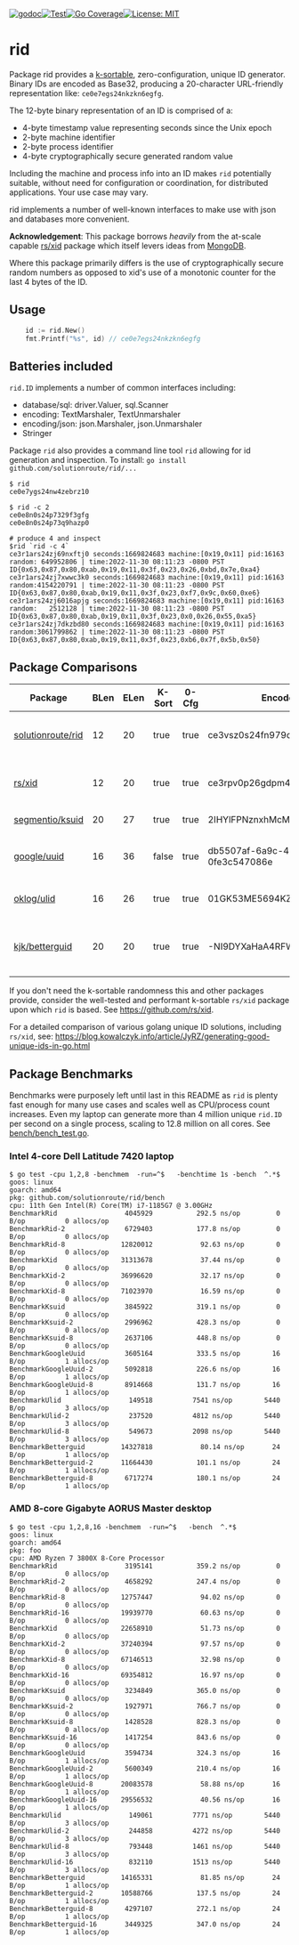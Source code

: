 [![godoc](http://img.shields.io/badge/godev-reference-blue.svg?style=flat)](https://pkg.go.dev/github.com/solutionroute/rid?tab=doc)[![Test](https://github.com/solutionroute/rid/actions/workflows/test.yaml/badge.svg)](https://github.com/solutionroute/rid/actions/workflows/test.yaml)[![Go Coverage](https://img.shields.io/badge/coverage-98.3%25-brightgreen.svg?style=flat)](http://gocover.io/github.com/solutionroute/rid)[![License: MIT](https://img.shields.io/badge/License-MIT-yellow.svg)](https://opensource.org/licenses/MIT)

# rid

Package rid provides a [k-sortable](https://en.wikipedia.org/wiki/K-sorted_sequence),
zero-configuration, unique ID generator.  Binary IDs are encoded as Base32,
producing a 20-character URL-friendly representation like: `ce0e7egs24nkzkn6egfg`.

The 12-byte binary representation of an ID is comprised of a:

- 4-byte timestamp value representing seconds since the Unix epoch
- 2-byte machine identifier
- 2-byte process identifier
- 4-byte cryptographically secure generated random value

Including the machine and process info into an ID makes `rid` potentially
suitable, without need for configuration or coordination, for distributed
applications. Your use case may vary.

rid implements a number of well-known interfaces to make use with json
and databases more convenient.

**Acknowledgement**: This package borrows _heavily_ from the at-scale capable
[rs/xid](https://github.com/rs/xid) package which itself levers ideas from
[MongoDB](https://docs.mongodb.com/manual/reference/method/ObjectId/).

Where this package primarily differs is the use of cryptographically secure
random numbers as opposed to xid's use of a monotonic counter for the last 4
bytes of the ID.

## Usage

```go
    id := rid.New()
    fmt.Printf("%s", id) // ce0e7egs24nkzkn6egfg
```

## Batteries included

`rid.ID` implements a number of common interfaces including:

- database/sql: driver.Valuer, sql.Scanner
- encoding: TextMarshaler, TextUnmarshaler
- encoding/json: json.Marshaler, json.Unmarshaler
- Stringer

Package `rid` also provides a command line tool `rid` allowing for id generation
and inspection. To install: `go install github.com/solutionroute/rid/...`

    $ rid
    ce0e7ygs24nw4zebrz10

    $ rid -c 2
    ce0e8n0s24p7329f3gfg
    ce0e8n0s24p73q9hazp0

    # produce 4 and inspect
    $rid `rid -c 4`
    ce3r1ars24zj69nxftj0 seconds:1669824683 machine:[0x19,0x11] pid:16163 random: 649952806 | time:2022-11-30 08:11:23 -0800 PST ID{0x63,0x87,0x80,0xab,0x19,0x11,0x3f,0x23,0x26,0xbd,0x7e,0xa4}
    ce3r1ars24zj7xwwc3k0 seconds:1669824683 machine:[0x19,0x11] pid:16163 random:4154220791 | time:2022-11-30 08:11:23 -0800 PST ID{0x63,0x87,0x80,0xab,0x19,0x11,0x3f,0x23,0xf7,0x9c,0x60,0xe6}
    ce3r1ars24zj6016apjg seconds:1669824683 machine:[0x19,0x11] pid:16163 random:   2512128 | time:2022-11-30 08:11:23 -0800 PST ID{0x63,0x87,0x80,0xab,0x19,0x11,0x3f,0x23,0x0,0x26,0x55,0xa5}
    ce3r1ars24zj7dkzbd80 seconds:1669824683 machine:[0x19,0x11] pid:16163 random:3061799862 | time:2022-11-30 08:11:23 -0800 PST ID{0x63,0x87,0x80,0xab,0x19,0x11,0x3f,0x23,0xb6,0x7f,0x5b,0x50}

## Package Comparisons

| Package                                                   |BLen|ELen| K-Sort| 0-Cfg | Encoded ID                           | Method     | Components |
|-----------------------------------------------------------|----|----|-------|-------|--------------------------------------|------------|------------|
| [solutionroute/rid](https://github.com/solutionroute/rid) | 12 | 20 |  true |  true | ce3vsz0s24fn979qfjpg                 | crypt/rand | ts(seconds) : machine ID : process ID : random |
| [rs/xid](https://github.com/rs/xid)                       | 12 | 20 |  true |  true | ce3rpv0p26gdpm40gbv0                 | counter    | ts(seconds) : machine ID : process ID : counter |
| [segmentio/ksuid](https://github.com/segmentio/ksuid)     | 20 | 27 |  true |  true | 2IHYlFPNznxhMcMpdi4ppCtwJWZ          | random     | ts(seconds) : random |
| [google/uuid](https://github.com/google/uuid)             | 16 | 36 | false |  true | db5507af-6a9c-40ea-899b-0fe3c547086e | crypt/rand | (v4) version + variant + 122 bits random |
| [oklog/ulid](https://github.com/oklog/ulid)               | 16 | 26 |  true |  true | 01GK53ME5694KZW2NS79RK70BT           | crypt/rand | ts(ms) : choice of random |
| [kjk/betterguid](https://github.com/kjk/betterguid)       | 20 | 20 |  true |  true | -NI9DYXaHaA4RFWy_R1l                 | counter    | ts(ms) + per-ms math/rand initialized counter |

If you don't need the k-sortable randomness this and other packages provide,
consider the well-tested and performant k-sortable `rs/xid` package
upon which `rid` is based. See https://github.com/rs/xid.

For a detailed comparison of various golang unique ID solutions, including `rs/xid`, see:
https://blog.kowalczyk.info/article/JyRZ/generating-good-unique-ids-in-go.html

## Package Benchmarks

Benchmarks were purposely left until last in this README as `rid` is plenty fast
enough for many use cases and scales well as CPU/process count increases. Even
my laptop can generate more than 4 million unique `rid.ID` per second on a
single process, scaling to 12.8 million on all cores. See 
[bench/bench_test.go](bench/bench_test.go).

### Intel 4-core Dell Latitude 7420 laptop

    $ go test -cpu 1,2,8 -benchmem  -run=^$   -benchtime 1s -bench  ^.*$ 
    goos: linux
    goarch: amd64
    pkg: github.com/solutionroute/rid/bench
    cpu: 11th Gen Intel(R) Core(TM) i7-1185G7 @ 3.00GHz
    BenchmarkRid               	 4045929	       292.5 ns/op	       0 B/op	       0 allocs/op
    BenchmarkRid-2             	 6729403	       177.8 ns/op	       0 B/op	       0 allocs/op
    BenchmarkRid-8             	12820012	        92.63 ns/op	       0 B/op	       0 allocs/op
    BenchmarkXid               	31313678	        37.44 ns/op	       0 B/op	       0 allocs/op
    BenchmarkXid-2             	36996620	        32.17 ns/op	       0 B/op	       0 allocs/op
    BenchmarkXid-8             	71023970	        16.59 ns/op	       0 B/op	       0 allocs/op
    BenchmarkKsuid             	 3845922	       319.1 ns/op	       0 B/op	       0 allocs/op
    BenchmarkKsuid-2           	 2996962	       428.3 ns/op	       0 B/op	       0 allocs/op
    BenchmarkKsuid-8           	 2637106	       448.8 ns/op	       0 B/op	       0 allocs/op
    BenchmarkGoogleUuid        	 3605164	       333.5 ns/op	      16 B/op	       1 allocs/op
    BenchmarkGoogleUuid-2   	 5092818	       226.6 ns/op	      16 B/op	       1 allocs/op
    BenchmarkGoogleUuid-8   	 8914668	       131.7 ns/op	      16 B/op	       1 allocs/op
    BenchmarkUlid           	  149518	      7541 ns/op	    5440 B/op	       3 allocs/op
    BenchmarkUlid-2         	  237520	      4812 ns/op	    5440 B/op	       3 allocs/op
    BenchmarkUlid-8         	  549673	      2098 ns/op	    5440 B/op	       3 allocs/op
    BenchmarkBetterguid        	14327818	        80.14 ns/op	      24 B/op	       1 allocs/op
    BenchmarkBetterguid-2      	11664430	       101.1 ns/op	      24 B/op	       1 allocs/op
    BenchmarkBetterguid-8      	 6717274	       180.1 ns/op	      24 B/op	       1 allocs/op

### AMD 8-core Gigabyte AORUS Master desktop

    $ go test -cpu 1,2,8,16 -benchmem  -run=^$   -bench  ^.*$
    goos: linux
    goarch: amd64
    pkg: foo
    cpu: AMD Ryzen 7 3800X 8-Core Processor             
    BenchmarkRid              	 3195141	       359.2 ns/op	       0 B/op	       0 allocs/op
    BenchmarkRid-2            	 4658292	       247.4 ns/op	       0 B/op	       0 allocs/op
    BenchmarkRid-8            	12757447	        94.02 ns/op	       0 B/op	       0 allocs/op
    BenchmarkRid-16           	19939770	        60.63 ns/op	       0 B/op	       0 allocs/op
    BenchmarkXid              	22658910	        51.73 ns/op	       0 B/op	       0 allocs/op
    BenchmarkXid-2            	37240394	        97.57 ns/op	       0 B/op	       0 allocs/op
    BenchmarkXid-8            	67146513	        32.98 ns/op	       0 B/op	       0 allocs/op
    BenchmarkXid-16           	69354812	        16.97 ns/op	       0 B/op	       0 allocs/op
    BenchmarkKsuid            	 3234849	       365.0 ns/op	       0 B/op	       0 allocs/op
    BenchmarkKsuid-2          	 1927971	       766.7 ns/op	       0 B/op	       0 allocs/op
    BenchmarkKsuid-8          	 1428528	       828.3 ns/op	       0 B/op	       0 allocs/op
    BenchmarkKsuid-16         	 1417254	       843.6 ns/op	       0 B/op	       0 allocs/op
    BenchmarkGoogleUuid       	 3594734	       324.3 ns/op	      16 B/op	       1 allocs/op
    BenchmarkGoogleUuid-2     	 5600349	       210.4 ns/op	      16 B/op	       1 allocs/op
    BenchmarkGoogleUuid-8     	20083578	        58.88 ns/op	      16 B/op	       1 allocs/op
    BenchmarkGoogleUuid-16    	29556532	        40.56 ns/op	      16 B/op	       1 allocs/op
    BenchmarkUlid             	  149061	      7771 ns/op	    5440 B/op	       3 allocs/op
    BenchmarkUlid-2           	  244858	      4272 ns/op	    5440 B/op	       3 allocs/op
    BenchmarkUlid-8           	  793448	      1461 ns/op	    5440 B/op	       3 allocs/op
    BenchmarkUlid-16          	  832110	      1513 ns/op	    5440 B/op	       3 allocs/op
    BenchmarkBetterguid       	14165331	        81.85 ns/op	      24 B/op	       1 allocs/op
    BenchmarkBetterguid-2     	10588766	       137.5 ns/op	      24 B/op	       1 allocs/op
    BenchmarkBetterguid-8     	 4297107	       272.1 ns/op	      24 B/op	       1 allocs/op
    BenchmarkBetterguid-16    	 3449325	       347.0 ns/op	      24 B/op	       1 allocs/op

